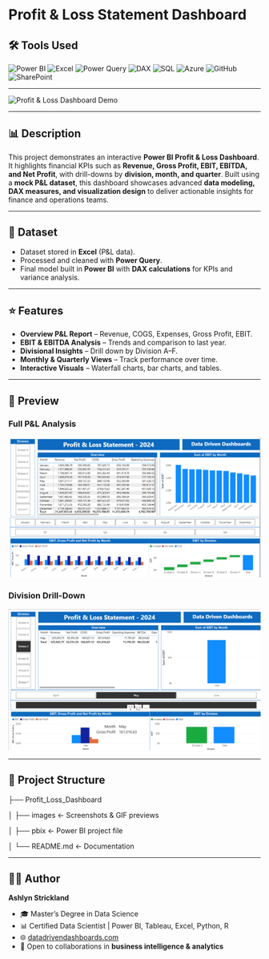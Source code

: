 # Profit & Loss Statement Dashboard  

## 🛠 Tools Used  
![Power BI](https://img.shields.io/badge/Power%20BI-F2C811?style=for-the-badge&logo=powerbi&logoColor=black)
![Excel](https://img.shields.io/badge/Microsoft%20Excel-217346?style=for-the-badge&logo=microsoftexcel&logoColor=white)
![Power Query](https://img.shields.io/badge/Power%20Query-0E76A8?style=for-the-badge&logo=microsoft&logoColor=white)
![DAX](https://img.shields.io/badge/DAX-0078D4?style=for-the-badge&logo=microsoft&logoColor=white)
![SQL](https://img.shields.io/badge/SQL-336791?style=for-the-badge&logo=postgresql&logoColor=white)
![Azure](https://img.shields.io/badge/Azure-0089D6?style=for-the-badge&logo=microsoftazure&logoColor=white)
![GitHub](https://img.shields.io/badge/GitHub-181717?style=for-the-badge&logo=github&logoColor=white)
![SharePoint](https://img.shields.io/badge/SharePoint-0078D4?style=for-the-badge&logo=microsoftsharepoint&logoColor=white)

---

![Profit & Loss Dashboard Demo](Profit_Loss_Dashboard/Profit_Loss_Dashboard/images/PNL%20gif.gif)

---

## 📊 Description  

This project demonstrates an interactive **Power BI Profit & Loss Dashboard**. It highlights financial KPIs such as **Revenue, Gross Profit, EBIT, EBITDA, and Net Profit**, with drill-downs by **division, month, and quarter**. Built using a **mock P&L dataset**, this dashboard showcases advanced **data modeling, DAX measures, and visualization design** to deliver actionable insights for finance and operations teams.  

---

## 📂 Dataset  

- Dataset stored in **Excel** (P&L data).  
- Processed and cleaned with **Power Query**.  
- Final model built in **Power BI** with **DAX calculations** for KPIs and variance analysis.  

---

## ⭐ Features  

- **Overview P&L Report** – Revenue, COGS, Expenses, Gross Profit, EBIT.  
- **EBIT & EBITDA Analysis** – Trends and comparison to last year.  
- **Divisional Insights** – Drill down by Division A–F.  
- **Monthly & Quarterly Views** – Track performance over time.  
- **Interactive Visuals** – Waterfall charts, bar charts, and tables.  

---

## 📸 Preview  

### Full P&L Analysis  
![Profit & Loss Dashboard - Analysis](Profit_Loss_Dashboard/images/PNL1.png)  

### Division Drill-Down  
![Profit & Loss Dashboard - Division](Profit_Loss_Dashboard/images/PNL2.png)  

---

## 📁 Project Structure  

├── Profit_Loss_Dashboard  

│   ├── images        <- Screenshots & GIF previews  

│   ├── pbix          <- Power BI project file  

│   └── README.md     <- Documentation  

---

## 👩‍💻 Author  

**Ashlyn Strickland**  
- 🎓 Master’s Degree in Data Science  
- 📊 Certified Data Scientist | Power BI, Tableau, Excel, Python, R  
- 🌐 [datadrivendashboards.com](http://datadrivendashboards.com)  
- 💼 Open to collaborations in **business intelligence & analytics**  
